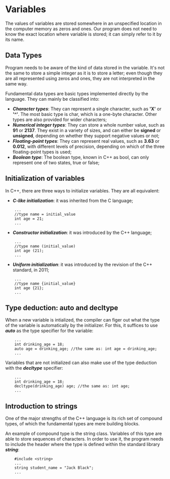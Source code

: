 # Variables
The values of variables are stored somewhere in an unspecified location in the computer memory as zeros and ones. Our program does not need to know the exact location where variable is stored; it can simply refer to it by its name. 

## Data Types
Program needs to be aware of the kind of data stored in the variable. It's not the same to store a simple integer as it is to store a letter; even though they are all represented using zeros and ones, they are not interpreted in the same way.

Fundamental data types are basic types implemented directly by the language. They can mainly be classified into:
- ***Character types***: They can represent a single character, such as **'X'** or **'^'**. The most basic type is char, which is a one-byte character. Other types are also provided for wider characters;
- ***Numerical integer types***: They can store a whole number value, such as **91** or **2137**. They exist in a variety of sizes, and can either be **signed** or **unsigned**, depending on whether they support negative values or not;
- ***Floating-point types***: They can represent real values, such as **3.63** or **0.012**, with different levels of precision, depending on which of the three floating-point types is used;
- ***Boolean type***: The boolean type, known in C++ as bool, can only represent one of two states, true or false;

## Initialization of variables
In C++, there are three ways to initialize variables. They are all equivalent:
- ***C-like initialization***: it was inherited from the C language;
```
    ...
    //type name = initial_value
    int age = 21;
    ...
```
- ***Constructor initialization***: it was introduced by the C++ language;
```
    ...
    //type name (initial_value)
    int age (21);
    ...
```
- ***Uniform initialization***: it was introduced by the revision of the C++ standard, in 2011;
```
    ...
    //type name {initial_value}
    int age {21};
    ...
```

## Type deduction: auto and decltype
When a new variable is intialized, the compiler can figer out what the type of the variable is automatically by the initializer. For this, it suffices to use ***auto*** as the type specifier for the variable:
```
    ...
    int drinking_age = 18;
    auto age = drinking_age; //the same as: int age = drinking_age;
    ...
```

Variables that are not initialized can also make use of the type deduction with the ***decltype*** specifier:
```
    ...
    int drinking_age = 18;
    decltype(drinking_age) age; //the same as: int age;
    ...
```

## Introduction to strings
One of the major strengths of the C++ language is its rich set of compound types, of which the fundamental types are mere building blocks.

An example of compound type is the string class. Variables of this type are able to store sequences of characters. In order to use it, the program needs to include the header where the type is defined within the standard library ***string***:
```
    #include <string>
    ...
    string student_name = "Jack Black";
    ...
```

